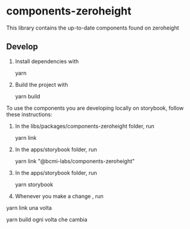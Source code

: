# components-zeroheight

This library contains the up-to-date components found on zeroheight

## Develop

1. Install dependencies with 

    yarn

2. Build the project with 

    yarn build

To use the components you are developing locally on storybook, follow these instructions:

1. In the libs/packages/components-zeroheight folder, run

    yarn link

2. In the apps/storybook folder, run

    yarn link "@bcmi-labs/components-zeroheight"

3. In the apps/storybook folder, run

    yarn storybook

4. Whenever you make a change , run 

yarn link una volta

yarn build ogni volta che cambia